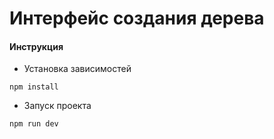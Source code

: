 # Интерфейс создания дерева
#### Инструкция<br/>
* Установка зависимостей 
```
npm install
```
* Запуск проекта
```
npm run dev
```
    
